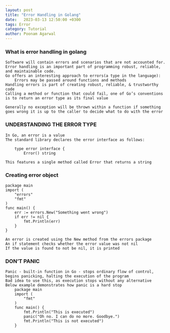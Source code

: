 ```yaml
---
layout: post
title: "Error Handling in Golang"
date: 	2023-03-13 12:50:00 +0300
tags: Error 
category: Tutorial
author: Poonam Agarwal
---
```

### What is error handling in golang

	Software will contain errors and scenarios that are not accounted for. Error handling is an important part of programming robust, reliable, and maintainable code.
	Go offers an interesting approach to errors(a type in the language):
		Errors may be passed around functions and methods
	Handling errors is part of creating robust, reliable, & trustworthy code
	Calling a method or function that could fail, one of Go’s conventions is to return an error type as its final value

	Generally no exception will be thrown within a function if something goes wrong it is up to the caller to decide what to do with the error



### UNDERSTANDING THE ERROR TYPE
	In Go, an error is a value
	The standard library declares the error interface as follows:
	
		type error interface {
	    	Error() string

	This features a single method called Error that returns a string


### Creating error object
	package main
	import (
		"errors"
		"fmt"
	)
	func main() {
		err := errors.New("Something went wrong")
		if err != nil {
			fmt.Println(err)
		}
	}

	An error is created using the New method from the errors package
	An if statement checks whether the error value was not nil
	If the value is found to not be nil, it is printed

### DON’T PANIC
	Panic - built-in function in Go - stops ordinary flow of control, begins panicking, halting the execution of the program
	Bad idea to use this, as execution stops without any alternative
	Below example demonstrates how panic is a hard stop
		package main
		import (
		    "fmt"
		)
		func main() {
		    fmt.Println("This is executed")
		    panic("Oh no. I can do no more. Goodbye.")
		    fmt.Println("This is not executed")
		}



